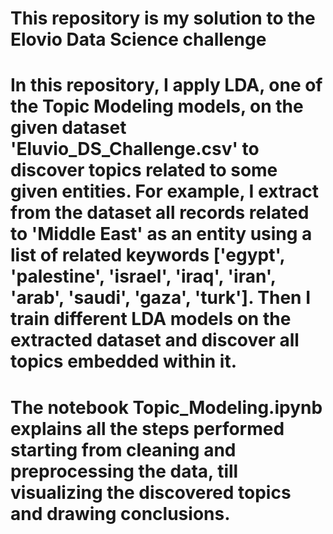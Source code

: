 # This repository is my solution to the Elovio Data Science challenge

# In this repository, I apply LDA, one of the Topic Modeling models, on the given dataset 'Eluvio_DS_Challenge.csv' to discover topics related to some given entities. For example, I extract from the dataset all records related to 'Middle East' as an entity using a list of related keywords ['egypt', 'palestine', 'israel', 'iraq', 'iran', 'arab', 'saudi', 'gaza', 'turk']. Then I train different LDA models on the extracted dataset and discover all topics embedded within it.

# The notebook Topic_Modeling.ipynb explains all the steps performed starting from cleaning and preprocessing the data, till visualizing the discovered topics and drawing conclusions.
